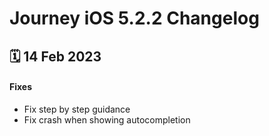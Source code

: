 # Journey iOS 5.2.2 Changelog

<h2>🗓 14 Feb 2023</h2>

#### Fixes
- Fix step by step guidance
- Fix crash when showing autocompletion